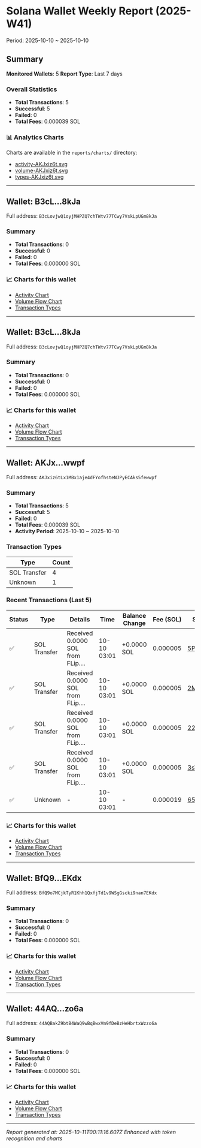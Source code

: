 # Solana Wallet Weekly Report (2025-W41)

Period: 2025-10-10 ~ 2025-10-10

## Summary

**Monitored Wallets**: 5
**Report Type**: Last 7 days

### Overall Statistics

- **Total Transactions**: 5
- **Successful**: 5
- **Failed**: 0
- **Total Fees**: 0.000039 SOL

### 📊 Analytics Charts

Charts are available in the `reports/charts/` directory:
- [activity-AKJxiz6t.svg](./charts/activity-AKJxiz6t.svg)
- [volume-AKJxiz6t.svg](./charts/volume-AKJxiz6t.svg)
- [types-AKJxiz6t.svg](./charts/types-AKJxiz6t.svg)

---

## Wallet: B3cL...8kJa
Full address: `B3cLovjwQ1oyjMHPZQ7chTWtv77TCwy7VskLpUGm8kJa`

### Summary

- **Total Transactions**: 0
- **Successful**: 0
- **Failed**: 0
- **Total Fees**: 0.000000 SOL

### 📈 Charts for this wallet

- [Activity Chart](./charts/activity-B3cLovjw.svg)
- [Volume Flow Chart](./charts/volume-B3cLovjw.svg)
- [Transaction Types](./charts/types-B3cLovjw.svg)

---

## Wallet: B3cL...8kJa
Full address: `B3cLovjwQ1oyjMHPZQ7chTWtv77TCwy7VskLpUGm8kJa`

### Summary

- **Total Transactions**: 0
- **Successful**: 0
- **Failed**: 0
- **Total Fees**: 0.000000 SOL

### 📈 Charts for this wallet

- [Activity Chart](./charts/activity-B3cLovjw.svg)
- [Volume Flow Chart](./charts/volume-B3cLovjw.svg)
- [Transaction Types](./charts/types-B3cLovjw.svg)

---

## Wallet: AKJx...wwpf
Full address: `AKJxiz6tLx1MBx1aje4dFYofhsteNJPyECAks5fewwpf`

### Summary

- **Total Transactions**: 5
- **Successful**: 5
- **Failed**: 0
- **Total Fees**: 0.000039 SOL
- **Activity Period**: 2025-10-10 ~ 2025-10-10

### Transaction Types

| Type | Count |
|------|-------|
| SOL Transfer | 4 |
| Unknown | 1 |

### Recent Transactions (Last 5)

| Status | Type | Details | Time | Balance Change | Fee (SOL) | Signature |
|--------|------|---------|------|----------------|-----------|----------|
| ✅ | SOL Transfer | Received 0.0000 SOL from FLip.... | 10-10 03:01 | +0.0000 SOL | 0.000005 | [5PNE...ygZm](https://solscan.io/tx/5PNE3myNNjsNRqvj5PQeWWYzfG9bmJS6eEQwjbNKBAtPwoNsShfUJ4LaZtUmCL9CyLp3gW2Q3GWRyJpc1npDygZm) |
| ✅ | SOL Transfer | Received 0.0000 SOL from FLip.... | 10-10 03:01 | +0.0000 SOL | 0.000005 | [2M4v...Mk1Y](https://solscan.io/tx/2M4v7KRVxbQpzCKV6pcBTPaDysGwHEhtHQh1dxJMTNLDPjHjU3tMKiTr87FJu9v8byvemCzxeLCV4DcHoMiKMk1Y) |
| ✅ | SOL Transfer | Received 0.0000 SOL from FLip.... | 10-10 03:01 | +0.0000 SOL | 0.000005 | [22nQ...NaEf](https://solscan.io/tx/22nQjy469rbdQ8caoGpgitZG4xhJJwox8CrV4aX37sxHiBDFz61it9fAccFKiyrSziYrBZA51Hsj6MozXDtbNaEf) |
| ✅ | SOL Transfer | Received 0.0000 SOL from FLip.... | 10-10 03:01 | +0.0000 SOL | 0.000005 | [3sTT...K7yB](https://solscan.io/tx/3sTTrtg8D13RxdxSF3heTEQodnmBEydvWLBGA8VLppR7UC9DwwZYvQkDtPcLnxQkS8nkoPNV1DRnpnMSBry7K7yB) |
| ✅ | Unknown | - | 10-10 03:01 | - | 0.000019 | [65s7...GYWJ](https://solscan.io/tx/65s74NBDMrzzcCNyV12WyafDRRaGc626C1JAhNVintVXRw6qAPxeMe837khB4T7w2ynZQbfASFt8R8XWBAfkGYWJ) |

### 📈 Charts for this wallet

- [Activity Chart](./charts/activity-AKJxiz6t.svg)
- [Volume Flow Chart](./charts/volume-AKJxiz6t.svg)
- [Transaction Types](./charts/types-AKJxiz6t.svg)

---

## Wallet: BfQ9...EKdx
Full address: `BfQ9o7MCjkTyR1Khh1QxfjTd1v9WSgGscki9nan7EKdx`

### Summary

- **Total Transactions**: 0
- **Successful**: 0
- **Failed**: 0
- **Total Fees**: 0.000000 SOL

### 📈 Charts for this wallet

- [Activity Chart](./charts/activity-BfQ9o7MC.svg)
- [Volume Flow Chart](./charts/volume-BfQ9o7MC.svg)
- [Transaction Types](./charts/types-BfQ9o7MC.svg)

---

## Wallet: 44AQ...zo6a
Full address: `44AQBakZ9btB4WaQ9wBqBwxVm9fDeBzHeHbrtxWzzo6a`

### Summary

- **Total Transactions**: 0
- **Successful**: 0
- **Failed**: 0
- **Total Fees**: 0.000000 SOL

### 📈 Charts for this wallet

- [Activity Chart](./charts/activity-44AQBakZ.svg)
- [Volume Flow Chart](./charts/volume-44AQBakZ.svg)
- [Transaction Types](./charts/types-44AQBakZ.svg)

---

*Report generated at: 2025-10-11T00:11:16.607Z*
*Enhanced with token recognition and charts*
